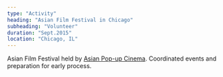 ```yaml
---
type: "Activity"
heading: "Asian Film Festival in Chicago"
subheading: "Volunteer"
duration: "Sept.2015"
location: "Chicago, IL"
---
```

Asian Film Festival held by <a href= "http://www.asianpopupcinema.org/">Asian Pop-up Cinema</a>. Coordinated events and preparation for early process.

